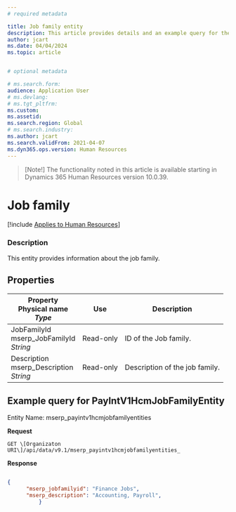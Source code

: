 ```yaml
---
# required metadata

title: Job family entity
description: This article provides details and an example query for the Job family entity in Dynamics 365 Human Resources.
author: jcart
ms.date: 04/04/2024
ms.topic: article


# optional metadata

# ms.search.form: 
audience: Application User
# ms.devlang: 
# ms.tgt_pltfrm: 
ms.custom: 
ms.assetid: 
ms.search.region: Global
# ms.search.industry: 
ms.author: jcart
ms.search.validFrom: 2021-04-07
ms.dyn365.ops.version: Human Resources
---
```


>[Note!]
>The functionality noted in this article is available starting in Dynamics 365 Human Resources version 10.0.39.

# Job family

[!include [Applies to Human Resources](../includes/applies-to-hr.md)]

### Description
This entity provides information about the job family. 

## Properties

| Property</br>**Physical name**</br>***Type***| Use | Description |
| --- | --- | --- |
| JobFamilyId<br>mserp_JobFamilyId<br>*String* | Read-only | ID of the Job family. |
| Description<br>mserp_Description<br>*String* | Read-only | Description of the job family. |

## Example query for PayIntV1HcmJobFamilyEntity

Entity Name: mserp_payintv1hcmjobfamilyentities

**Request**

```http
GET \[Organizaton URI\]/api/data/v9.1/mserp_payintv1hcmjobfamilyentities_
```

**Response**

```json

{  
      "mserp_jobfamilyid": "Finance Jobs",  
      "mserp_description": "Accounting, Payroll",  
          }

```
